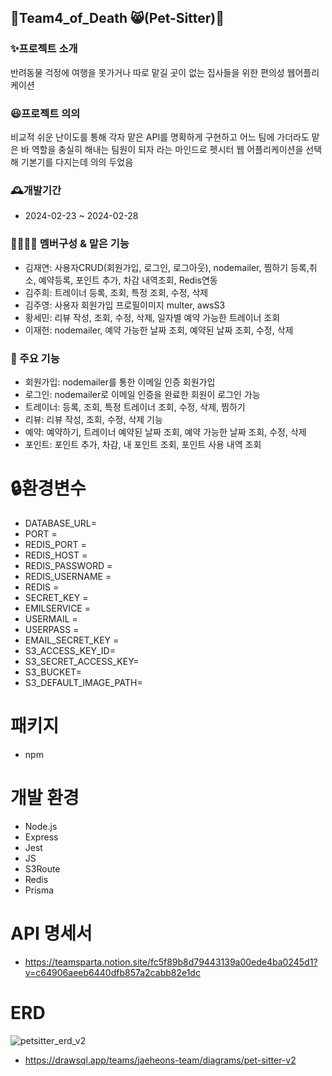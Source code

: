 ## 🐶Team4_of_Death 😸(Pet-Sitter)🐶

### ✨프로젝트 소개
반려동물 걱정에 여행을 못가거나 따로 맡길 곳이 없는 집사들을 위한 편의성 웹어플리케이션

### 😃프로젝트 의의
비교적 쉬운 난이도를 통해 각자 맡은 API를 명확하게 구현하고
어느 팀에 가더라도 맡은 바 역할을 충실히 해내는 팀원이 되자
라는 마인드로 펫시터 웹 어플리케이션을 선택해 기본기를 다지는데 의의 두었음

### 🕰️개발기간
- 2024-02-23 ~ 2024-02-28

### 👨‍👩‍👦‍👦 멤버구성 & 맡은 기능
- 김재연: 사용자CRUD(회원가입, 로그인, 로그아웃), nodemailer, 찜하기 등록,취소, 예약등록, 포인트 추가, 차감 내역조회, Redis연동
- 김주희: 트레이너 등록, 조회, 특정 조회, 수정, 삭제
- 김주영: 사용자 회원가입 프로필이미지 multer, awsS3
- 황세민: 리뷰 작성, 조회, 수정, 삭제, 일자별 예약 가능한 트레이너 조회
- 이재헌: nodemailer, 예약 가능한 날짜 조회, 예약된 날짜 조회, 수정, 삭제

### 📌 주요 기능
- 회원가입: nodemailer를 통한 이메일 인증 회원가입
- 로그인: nodemailer로 이메일 인증을 완료한 회원이 로그인 가능
- 트레이너: 등록, 조회, 특정 트레이너 조회, 수정, 삭제, 찜하기 
- 리뷰: 리뷰 작성, 조회, 수정, 삭제 기능
- 예약: 예약하기, 트레이너 예약된 날짜 조회, 예약 가능한 날짜 조회, 수정, 삭제
- 포인트: 포인트 추가, 차감, 내 포인트 조회, 포인트 사용 내역 조회

# 🔒환경변수
- DATABASE_URL=
- PORT = 
- REDIS_PORT = 
- REDIS_HOST = 
- REDIS_PASSWORD = 
- REDIS_USERNAME = 
- REDIS = 
- SECRET_KEY = 
- EMILSERVICE = 
- USERMAIL = 
- USERPASS = 
- EMAIL_SECRET_KEY = 
- S3_ACCESS_KEY_ID=
- S3_SECRET_ACCESS_KEY=
- S3_BUCKET=
- S3_DEFAULT_IMAGE_PATH=

# 패키지
- npm

# 개발 환경
- Node.js
- Express
- Jest
- JS
- S3Route
- Redis
- Prisma

# API 명세서
- https://teamsparta.notion.site/fc5f89b8d79443139a00ede4ba0245d1?v=c64906aeeb6440dfb857a2cabb82e1dc

# ERD
![petsitter_erd_v2](https://github.com/APD-Kim/Team4_of_Death/assets/49227928/f6cbe768-4f76-429b-9923-0d8ca3843a12)

- https://drawsql.app/teams/jaeheons-team/diagrams/pet-sitter-v2
